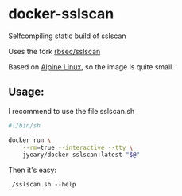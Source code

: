 # docker-sslscan

Selfcompiling static build of sslscan

Uses the fork [rbsec/sslscan](https://github.com/rbsec/sslscan)

Based on [Alpine Linux](https://alpinelinux.org/), so the image is quite small.

## Usage:

I recommend to use the file sslscan.sh

```sh
#!/bin/sh

docker run \
    --rm=true --interactive --tty \
    jyeary/docker-sslscan:latest "$@"
```

Then it's easy:

```
./sslscan.sh --help
```
